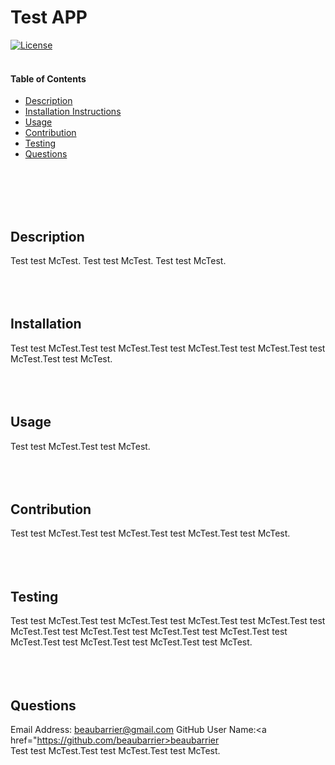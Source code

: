 
Test APP
=============
[![License](https://img.shields.io/badge/License-Apache%202.0-blue.svg)](https://opensource.org/licenses/Apache-2.0)
<br>
<br>

#### Table of Contents
- [Description](#description)
- [Installation Instructions](#installation)
- [Usage](#usage)
- [Contribution](#contribution)
- [Testing](#testing)
- [Questions](#questions)
<br>
<br>
<br>
<br>

Description
-----------
Test test McTest. Test test McTest. Test test McTest.
<br>
<br>
<br>
<br>


Installation
------------
Test test McTest.Test test McTest.Test test McTest.Test test McTest.Test test McTest.Test test McTest.
<br>
<br>
<br>
<br>


Usage
-----
Test test McTest.Test test McTest.
<br>
<br>
<br>
<br>


Contribution
------------
Test test McTest.Test test McTest.Test test McTest.Test test McTest.
<br>
<br>
<br>
<br>

Testing
-------
Test test McTest.Test test McTest.Test test McTest.Test test McTest.Test test McTest.Test test McTest.Test test McTest.Test test McTest.Test test McTest.Test test McTest.Test test McTest.Test test McTest.
<br>
<br>
<br>
<br>

Questions
---------
Email Address: <a href="mailto:beaubarrier@gmail.com">beaubarrier@gmail.com</a>
GitHub User Name:<a href="https://github.com/beaubarrier>beaubarrier</a>
<br>
Test test McTest.Test test McTest.Test test McTest.
<br>
